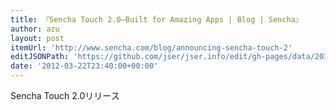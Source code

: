 ```yaml
---
title: 『Sencha Touch 2.0—Built for Amazing Apps | Blog | Sencha』
author: azu
layout: post
itemUrl: 'http://www.sencha.com/blog/announcing-sencha-touch-2'
editJSONPath: 'https://github.com/jser/jser.info/edit/gh-pages/data/2012/03/index.json'
date: '2012-03-22T23:40:00+00:00'
---
```

Sencha Touch 2.0リリース
